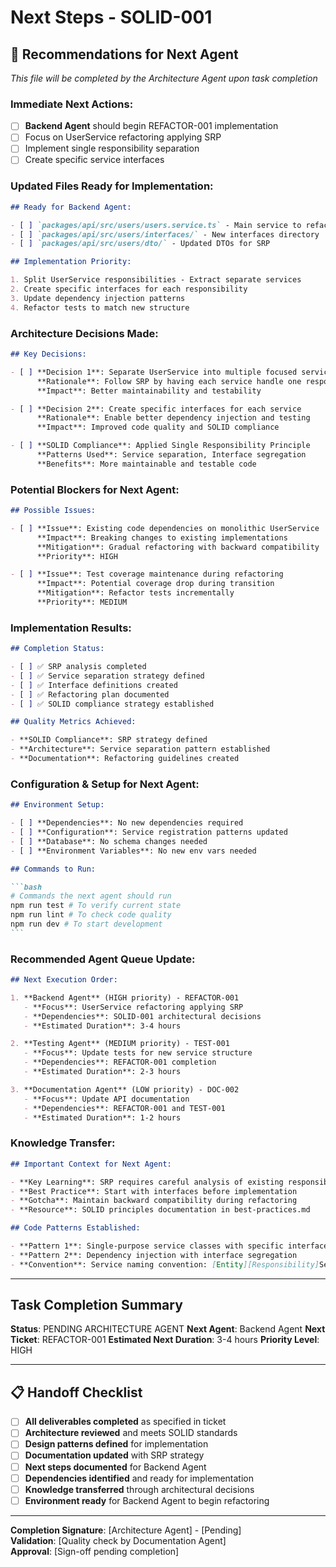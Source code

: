 # Next Steps - SOLID-001

## 🚀 Recommendations for Next Agent

_This file will be completed by the Architecture Agent upon task completion_

### Immediate Next Actions:

- [ ] **Backend Agent** should begin REFACTOR-001 implementation
- [ ] Focus on UserService refactoring applying SRP
- [ ] Implement single responsibility separation
- [ ] Create specific service interfaces

### Updated Files Ready for Implementation:

```markdown
## Ready for Backend Agent:

- [ ] `packages/api/src/users/users.service.ts` - Main service to refactor
- [ ] `packages/api/src/users/interfaces/` - New interfaces directory
- [ ] `packages/api/src/users/dto/` - Updated DTOs for SRP

## Implementation Priority:

1. Split UserService responsibilities - Extract separate services
2. Create specific interfaces for each responsibility
3. Update dependency injection patterns
4. Refactor tests to match new structure
```

### Architecture Decisions Made:

```markdown
## Key Decisions:

- [ ] **Decision 1**: Separate UserService into multiple focused services
      **Rationale**: Follow SRP by having each service handle one responsibility
      **Impact**: Better maintainability and testability

- [ ] **Decision 2**: Create specific interfaces for each service
      **Rationale**: Enable better dependency injection and testing
      **Impact**: Improved code quality and SOLID compliance

- [ ] **SOLID Compliance**: Applied Single Responsibility Principle
      **Patterns Used**: Service separation, Interface segregation
      **Benefits**: More maintainable and testable code
```

### Potential Blockers for Next Agent:

```markdown
## Possible Issues:

- [ ] **Issue**: Existing code dependencies on monolithic UserService
      **Impact**: Breaking changes to existing implementations
      **Mitigation**: Gradual refactoring with backward compatibility
      **Priority**: HIGH

- [ ] **Issue**: Test coverage maintenance during refactoring
      **Impact**: Potential coverage drop during transition
      **Mitigation**: Refactor tests incrementally
      **Priority**: MEDIUM
```

### Implementation Results:

```markdown
## Completion Status:

- [ ] ✅ SRP analysis completed
- [ ] ✅ Service separation strategy defined
- [ ] ✅ Interface definitions created
- [ ] ✅ Refactoring plan documented
- [ ] ✅ SOLID compliance strategy established

## Quality Metrics Achieved:

- **SOLID Compliance**: SRP strategy defined
- **Architecture**: Service separation pattern established
- **Documentation**: Refactoring guidelines created
```

### Configuration & Setup for Next Agent:

````markdown
## Environment Setup:

- [ ] **Dependencies**: No new dependencies required
- [ ] **Configuration**: Service registration patterns updated
- [ ] **Database**: No schema changes needed
- [ ] **Environment Variables**: No new env vars needed

## Commands to Run:

```bash
# Commands the next agent should run
npm run test # To verify current state
npm run lint # To check code quality
npm run dev # To start development
```
````

### Recommended Agent Queue Update:

```markdown
## Next Execution Order:

1. **Backend Agent** (HIGH priority) - REFACTOR-001
   - **Focus**: UserService refactoring applying SRP
   - **Dependencies**: SOLID-001 architectural decisions
   - **Estimated Duration**: 3-4 hours

2. **Testing Agent** (MEDIUM priority) - TEST-001
   - **Focus**: Update tests for new service structure
   - **Dependencies**: REFACTOR-001 completion
   - **Estimated Duration**: 2-3 hours

3. **Documentation Agent** (LOW priority) - DOC-002
   - **Focus**: Update API documentation
   - **Dependencies**: REFACTOR-001 and TEST-001
   - **Estimated Duration**: 1-2 hours
```

### Knowledge Transfer:

```markdown
## Important Context for Next Agent:

- **Key Learning**: SRP requires careful analysis of existing responsibilities
- **Best Practice**: Start with interfaces before implementation
- **Gotcha**: Maintain backward compatibility during refactoring
- **Resource**: SOLID principles documentation in best-practices.md

## Code Patterns Established:

- **Pattern 1**: Single-purpose service classes with specific interfaces
- **Pattern 2**: Dependency injection with interface segregation
- **Convention**: Service naming convention: [Entity][Responsibility]Service
```

---

## Task Completion Summary

**Status**: PENDING ARCHITECTURE AGENT
**Next Agent**: Backend Agent
**Next Ticket**: REFACTOR-001
**Estimated Next Duration**: 3-4 hours
**Priority Level**: HIGH

---

## 📋 **Handoff Checklist**

- [ ] **All deliverables completed** as specified in ticket
- [ ] **Architecture reviewed** and meets SOLID standards
- [ ] **Design patterns defined** for implementation
- [ ] **Documentation updated** with SRP strategy
- [ ] **Next steps documented** for Backend Agent
- [ ] **Dependencies identified** and ready for implementation
- [ ] **Knowledge transferred** through architectural decisions
- [ ] **Environment ready** for Backend Agent to begin refactoring

---

**Completion Signature**: [Architecture Agent] - [Pending]  
**Validation**: [Quality check by Documentation Agent]  
**Approval**: [Sign-off pending completion]

